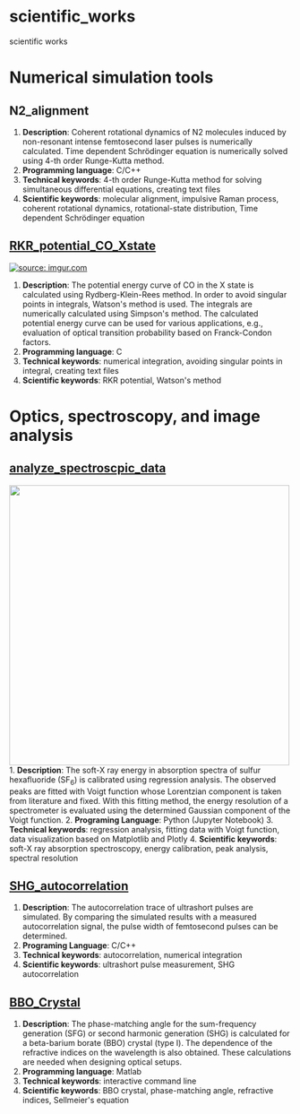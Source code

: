 # scientific_works
scientific works

# Numerical simulation tools
## N2_alignment
1. <strong>Description</strong>: Coherent rotational dynamics of N2 molecules induced by non-resonant intense femtosecond laser pulses is numerically calculated. Time dependent Schrödinger equation is numerically solved using 4-th order Runge-Kutta method. 
2. <strong>Programming language</strong>: C/C++
3. <strong>Technical keywords</strong>: 4-th order Runge-Kutta method for solving simultaneous differential equations, creating text files
4. <strong>Scientific keywords</strong>: molecular alignment, impulsive Raman process, coherent rotational dynamics, rotational-state distribution, Time dependent Schrödinger equation

## [RKR_potential_CO_Xstate](https://github.com/ksonod/scientific_works/tree/master/RKR_potential_CO_Xstate)
<a href="https://imgur.com/uYPP5vJ"><img src="https://i.imgur.com/uYPP5vJ.png" title="source: imgur.com" /></a>  
1. <strong>Description</strong>: The potential energy curve of CO in the X state is calculated using Rydberg-Klein-Rees method. In order to avoid singular points in integrals, Watson's method is used. The integrals are numerically calculated using Simpson's method. The calculated potential energy curve can be used for various applications, e.g., evaluation of optical transition probability based on Franck-Condon factors.  
2. <strong>Programming language</strong>: C
3. <strong>Technical keywords</strong>: numerical integration, avoiding singular points in integral, creating text files
4. <strong>Scientific keywords</strong>: RKR potential, Watson's method
  
# Optics, spectroscopy, and image analysis
## [analyze_spectroscpic_data](https://github.com/ksonod/scientific_works/tree/master/analyze_spectroscopic_data)
<img src="https://i.imgur.com/w3niDIb.png" width="500px">
1. <strong>Description</strong>: The soft-X ray energy in absorption spectra of sulfur hexafluoride (SF<sub>6</sub>) is calibrated using regression analysis. The observed peaks are fitted with Voigt function whose Lorentzian component is taken from literature and fixed. With this fitting method, the energy resolution of a spectrometer is evaluated using the determined Gaussian component of the Voigt function.
2. <strong>Programing Language</strong>: Python (Jupyter Notebook)
3. <strong>Technical keywords</strong>: regression analysis, fitting data with Voigt function, data visualization based on Matplotlib and Plotly
4. <strong>Scientific keywords</strong>: soft-X ray absorption spectroscopy, energy calibration, peak analysis, spectral resolution


## [SHG_autocorrelation](https://github.com/ksonod/scientific_works/tree/master/SHG_autocorrelation)
1. <strong>Description</strong>: The autocorrelation trace of ultrashort pulses are simulated. By comparing the simulated results with a measured autocorrelation signal, the pulse width of femtosecond pulses can be determined. 
2. <strong>Programing Language</strong>: C/C++
3. <strong>Technical keywords</strong>: autocorrelation, numerical integration
4. <strong>Scientific keywords</strong>: ultrashort pulse measurement, SHG autocorrelation

## [BBO_Crystal](https://github.com/ksonod/scientific_works/tree/master/BBO_Crystal)
1. <strong>Description</strong>: The phase-matching angle for the sum-frequency generation (SFG) or second harmonic generation (SHG) is calculated for a beta-barium borate (BBO) crystal (type I). The dependence of the refractive indices on the wavelength is also obtained. These calculations are needed when designing optical setups.  
2. <strong>Programming language</strong>: Matlab
3. <strong>Technical keywords</strong>: interactive command line
4. <strong>Scientific keywords</strong>: BBO crystal, phase-matching angle, refractive indices, Sellmeier's equation
